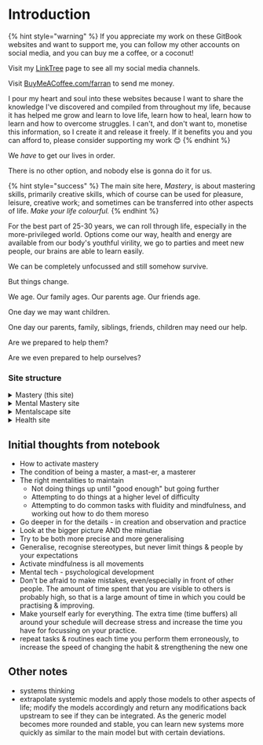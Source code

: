 # Introduction

{% hint style="warning" %}
If you appreciate my work on these GitBook websites and want to support me, you can follow my other accounts on social media, and you can buy me a coffee, or a coconut!&#x20;

Visit my [LinkTree](https://linktr.ee/fazzaan) page to see all my social media channels.

Visit [BuyMeACoffee.com/farran](https://buymeacoffee.com/farran) to send me money.

I pour my heart and soul into these websites because I want to share the knowledge I've discovered and compiled from throughout my life, because it has helped me grow and learn to love life, learn how to heal, learn how to learn and how to overcome struggles. I can't, and don't want to, monetise this information, so I create it and release it freely. If it benefits you and you can afford to, please consider supporting my work 😊
{% endhint %}

We _have_ to get our lives in order.

There is no other option, and nobody else is gonna do it for us.

{% hint style="success" %}
The main site here, _Mastery_, is about mastering skills, primarily creative skills, which of course can be used for pleasure, leisure, creative work; and sometimes can be transferred into other aspects of life. _Make your life colourful._
{% endhint %}

For the best part of 25-30 years, we can roll through life, especially in the more-privileged world. Options come our way, health and energy are available from our body's youthful virility, we go to parties and meet new people, our brains are able to learn easily.

We can be completely unfocussed and still somehow survive.

But things change.&#x20;

We age. Our family ages. Our parents age. Our friends age.

One day we may want children.

One day our parents, family, siblings, friends, children may need our help.

Are we prepared to help them?

Are we even prepared to help ourselves?

### Site structure&#x20;

<details>

<summary>Mastery (this site)</summary>

The main site here, _Mastery_, is about mastering skills, primarily creative skills, which of course can be used for pleasure, leisure, creative work; and sometimes can be transferred into other aspects of life.

</details>

<details>

<summary>Mental Mastery site</summary>

The main subsite, [Mental Mastery](https://app.gitbook.com/o/ncd9U74Kvvm90FLF5tdt/s/6NZGIYMGPWax0HgjtXHK/ "mention"), is more occult. Give it a go, you may be surprised what you find.

</details>

<details>

<summary>Mentalscape site</summary>

The next subsite, [Mentalscape](https://app.gitbook.com/o/ncd9U74Kvvm90FLF5tdt/s/A8Wb5kNCTZm4QvfxJ39S/ "mention"), is the mental equivalent of _you are what you eat_. You are what you put into your mind. So let's create our mental landscape with intention, fill it only with that which is what you want to become.

</details>

<details>

<summary>Health site </summary>

No self-mastery would be complete without a dip into [Health](https://app.gitbook.com/o/ncd9U74Kvvm90FLF5tdt/s/8Bu9PhjagzvDjiFiwMOW/ "mention").

</details>





## Initial thoughts from notebook

* How to activate mastery
* The condition of being a master, a mast-er, a masterer
* The right mentalities to maintain
  * Not doing things up until "good enough" but going further
  * Attempting to do things at a higher level of difficulty
  * Attempting to do common tasks with fluidity and mindfulness, and working out how to do them moreso
* Go deeper in for the details - in creation and observation and practice
* Look at the bigger picture AND the minutiae
* Try to be both more precise and more generalising
* Generalise, recognise stereotypes, but never limit things & people by your expectations
* Activate mindfulness is all movements
* Mental tech - psychological development
* Don't be afraid to make mistakes, even/especially in front of other people. The amount of time spent that you are visible to others is probably high, so that is a large amount of time in which you could be practising & improving.
* Make yourself early for everything. The extra time (time buffers) all around your schedule will decrease stress and increase the time you have for focussing on your practice.
* repeat tasks & routines each time you perform them erroneously, to increase the speed of changing the habit & strengthening the new one

## Other notes

* systems thinking
* extrapolate systemic models and apply those models to other aspects of life; modify the models accordingly and return any modifications back upstream to see if they can be integrated. As the generic model becomes more rounded and stable, you can learn new systems more quickly as similar to the main model but with certain deviations.
